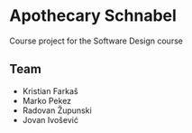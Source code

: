 # Apothecary Schnabel  
Course project for the Software Design course

## Team
- Kristian Farkaš
- Marko Pekez
- Radovan Župunski
- Jovan Ivošević
